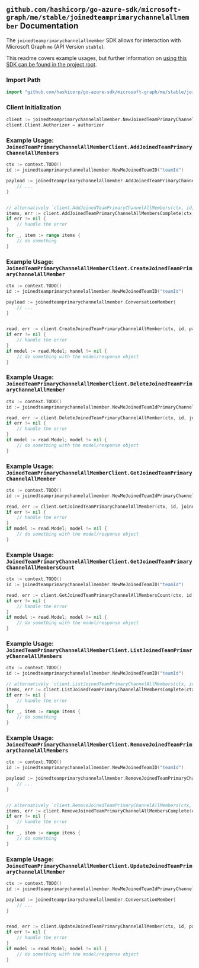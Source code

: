 
## `github.com/hashicorp/go-azure-sdk/microsoft-graph/me/stable/joinedteamprimarychannelallmember` Documentation

The `joinedteamprimarychannelallmember` SDK allows for interaction with Microsoft Graph `me` (API Version `stable`).

This readme covers example usages, but further information on [using this SDK can be found in the project root](https://github.com/hashicorp/go-azure-sdk/tree/main/docs).

### Import Path

```go
import "github.com/hashicorp/go-azure-sdk/microsoft-graph/me/stable/joinedteamprimarychannelallmember"
```


### Client Initialization

```go
client := joinedteamprimarychannelallmember.NewJoinedTeamPrimaryChannelAllMemberClientWithBaseURI("https://graph.microsoft.com")
client.Client.Authorizer = authorizer
```


### Example Usage: `JoinedTeamPrimaryChannelAllMemberClient.AddJoinedTeamPrimaryChannelAllMembers`

```go
ctx := context.TODO()
id := joinedteamprimarychannelallmember.NewMeJoinedTeamID("teamId")

payload := joinedteamprimarychannelallmember.AddJoinedTeamPrimaryChannelAllMembersRequest{
	// ...
}


// alternatively `client.AddJoinedTeamPrimaryChannelAllMembers(ctx, id, payload, joinedteamprimarychannelallmember.DefaultAddJoinedTeamPrimaryChannelAllMembersOperationOptions())` can be used to do batched pagination
items, err := client.AddJoinedTeamPrimaryChannelAllMembersComplete(ctx, id, payload, joinedteamprimarychannelallmember.DefaultAddJoinedTeamPrimaryChannelAllMembersOperationOptions())
if err != nil {
	// handle the error
}
for _, item := range items {
	// do something
}
```


### Example Usage: `JoinedTeamPrimaryChannelAllMemberClient.CreateJoinedTeamPrimaryChannelAllMember`

```go
ctx := context.TODO()
id := joinedteamprimarychannelallmember.NewMeJoinedTeamID("teamId")

payload := joinedteamprimarychannelallmember.ConversationMember{
	// ...
}


read, err := client.CreateJoinedTeamPrimaryChannelAllMember(ctx, id, payload, joinedteamprimarychannelallmember.DefaultCreateJoinedTeamPrimaryChannelAllMemberOperationOptions())
if err != nil {
	// handle the error
}
if model := read.Model; model != nil {
	// do something with the model/response object
}
```


### Example Usage: `JoinedTeamPrimaryChannelAllMemberClient.DeleteJoinedTeamPrimaryChannelAllMember`

```go
ctx := context.TODO()
id := joinedteamprimarychannelallmember.NewMeJoinedTeamIdPrimaryChannelAllMemberID("teamId", "conversationMemberId")

read, err := client.DeleteJoinedTeamPrimaryChannelAllMember(ctx, id, joinedteamprimarychannelallmember.DefaultDeleteJoinedTeamPrimaryChannelAllMemberOperationOptions())
if err != nil {
	// handle the error
}
if model := read.Model; model != nil {
	// do something with the model/response object
}
```


### Example Usage: `JoinedTeamPrimaryChannelAllMemberClient.GetJoinedTeamPrimaryChannelAllMember`

```go
ctx := context.TODO()
id := joinedteamprimarychannelallmember.NewMeJoinedTeamIdPrimaryChannelAllMemberID("teamId", "conversationMemberId")

read, err := client.GetJoinedTeamPrimaryChannelAllMember(ctx, id, joinedteamprimarychannelallmember.DefaultGetJoinedTeamPrimaryChannelAllMemberOperationOptions())
if err != nil {
	// handle the error
}
if model := read.Model; model != nil {
	// do something with the model/response object
}
```


### Example Usage: `JoinedTeamPrimaryChannelAllMemberClient.GetJoinedTeamPrimaryChannelAllMembersCount`

```go
ctx := context.TODO()
id := joinedteamprimarychannelallmember.NewMeJoinedTeamID("teamId")

read, err := client.GetJoinedTeamPrimaryChannelAllMembersCount(ctx, id, joinedteamprimarychannelallmember.DefaultGetJoinedTeamPrimaryChannelAllMembersCountOperationOptions())
if err != nil {
	// handle the error
}
if model := read.Model; model != nil {
	// do something with the model/response object
}
```


### Example Usage: `JoinedTeamPrimaryChannelAllMemberClient.ListJoinedTeamPrimaryChannelAllMembers`

```go
ctx := context.TODO()
id := joinedteamprimarychannelallmember.NewMeJoinedTeamID("teamId")

// alternatively `client.ListJoinedTeamPrimaryChannelAllMembers(ctx, id, joinedteamprimarychannelallmember.DefaultListJoinedTeamPrimaryChannelAllMembersOperationOptions())` can be used to do batched pagination
items, err := client.ListJoinedTeamPrimaryChannelAllMembersComplete(ctx, id, joinedteamprimarychannelallmember.DefaultListJoinedTeamPrimaryChannelAllMembersOperationOptions())
if err != nil {
	// handle the error
}
for _, item := range items {
	// do something
}
```


### Example Usage: `JoinedTeamPrimaryChannelAllMemberClient.RemoveJoinedTeamPrimaryChannelAllMembers`

```go
ctx := context.TODO()
id := joinedteamprimarychannelallmember.NewMeJoinedTeamID("teamId")

payload := joinedteamprimarychannelallmember.RemoveJoinedTeamPrimaryChannelAllMembersRequest{
	// ...
}


// alternatively `client.RemoveJoinedTeamPrimaryChannelAllMembers(ctx, id, payload, joinedteamprimarychannelallmember.DefaultRemoveJoinedTeamPrimaryChannelAllMembersOperationOptions())` can be used to do batched pagination
items, err := client.RemoveJoinedTeamPrimaryChannelAllMembersComplete(ctx, id, payload, joinedteamprimarychannelallmember.DefaultRemoveJoinedTeamPrimaryChannelAllMembersOperationOptions())
if err != nil {
	// handle the error
}
for _, item := range items {
	// do something
}
```


### Example Usage: `JoinedTeamPrimaryChannelAllMemberClient.UpdateJoinedTeamPrimaryChannelAllMember`

```go
ctx := context.TODO()
id := joinedteamprimarychannelallmember.NewMeJoinedTeamIdPrimaryChannelAllMemberID("teamId", "conversationMemberId")

payload := joinedteamprimarychannelallmember.ConversationMember{
	// ...
}


read, err := client.UpdateJoinedTeamPrimaryChannelAllMember(ctx, id, payload, joinedteamprimarychannelallmember.DefaultUpdateJoinedTeamPrimaryChannelAllMemberOperationOptions())
if err != nil {
	// handle the error
}
if model := read.Model; model != nil {
	// do something with the model/response object
}
```
